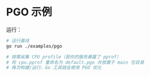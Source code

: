# PGO 示例

运行：

```bash
# 运行基线
go run ./examples/pgo

# 按需采集 CPU profile（若你的服务暴露了 pprof）
# 将 cpu.pprof 重命名为 default.pgo 并放置于 main 包目录
# 再次构建/运行，Go 工具链会使用 PGO 优化
```
